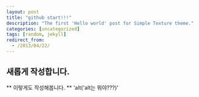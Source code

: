 ```yaml
---
layout: post
title: "github start!!!"
description: "The first 'Hello world' post for Simple Texture theme."
categories: [uncategorized]
tags: [random, jekyll]
redirect_from:
  - /2013/04/22/
---
```

## 새롭게 작성합니다.
** 이렇게도 작성해봅니다. **
'alt('alt는 뭐야???)'